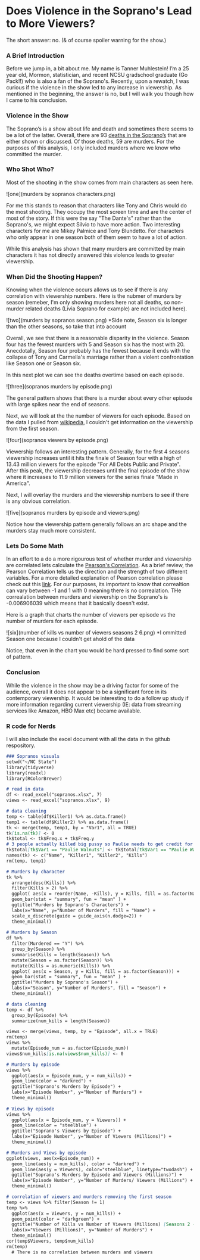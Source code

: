 # Does Violence in the Soprano's Lead to More Viewers?

The short answer: no.    (& of course spoiler warning for the show.)

### A Brief Introduction

Before we jump in, a bit about me. My name is Tanner Muhlestein! I’m a 25 year old, Mormon, statistician, and recent NCSU gradschool graduate (Go Pack!!) who is also a fan of the Soprano's. Recently, upon a rewatch, I was curious if the violence in the show led to any increase in viewership. As mentioned in the beginning, the answer is no, but I will walk you though how I came to his conclusion.

### Violence in the Show

The Soprano’s is a show about life and death and sometimes there seems to be a lot of the latter. Overall, there are 93 [deaths in the Soprano’s](https://sopranos.fandom.com/wiki/List_of_deaths) that are either shown or discussed. Of those deaths, 59 are murders. For the purposes of this analysis, I only included murders where we know who committed the murder.  

### Who Shot Who?

Most of the shooting in the show comes from main characters as seen here. 

![one](murders by sopranos characters.png) 

For me this stands to reason that characters like Tony and Chris would do the most shooting. They occupy the most screen time and are the center of most of the story. If this were the say "The Dante's" rather than the Soprano's, we might expect Silvio to have more action. Two interesting characters for me are Mikey Palmice and Tony Blundetto. For characters who only appear in one season both of them seem to have a lot of action.

While this analysis has shown that many murders are committed by main characters it has not directly answered this violence leads to greater viewership.

### When Did the Shooting Happen?

Knowing when the violence occurs allows us to see if there is any correlation with viewership numbers. Here is the nubmer of murders by season (remeber, I'm only showing murders here not all deaths, so non-murder related deaths (Livia Soprano for example) are not included here).

![two](murders by sopranos season.png)
*Side note, Season six is longer than the other seasons, so take that into account

Overall, we see that there is a reasonable disparity in the violence. Season four has the fewest murders with 5 and Season six has the most with 20. Anecdotally, Season four probably has the fewest because it ends with the collapse of Tony and Carmella's marriage rather than a violent confrontation like Season one or Season six.

In this next plot we can see the deaths overtime based on each episode.

![three](sopranos murders by episode.png)

The general pattern shows that there is a murder about every other episode with large spikes near the end of seasons.

Next, we will look at the the number of viewers for each episode. Based on the data I pulled from [wikipedia](https://en.wikipedia.org/wiki/List_of_The_Sopranos_episodes), I couldn't get information on the viewership from the first season.

![four](sopranos viewers by episode.png)

Viewership follows an interesting pattern. Generally, for the first 4 seasons viewership increases until it hits the finale of Season four with a high of 13.43 million viewers for the episode "For All Debts Public and Private". After this peak,  the viewership decreaes until the final episode of the show where it increases to 11.9 million viewers for the series finale "Made in America". 

Next, I will overlay the murders and the viewership numbers to see if there is any obvious correlation.

![five](sopranos murders by episode and viewers.png)

Notice how the viewership pattern generally follows an arc shape and the murders stay much more consistent.

### Lets Do Some Math

In an effort to a do a  more rigourous test of whether murder and viewership are correlated lets calculate the [Pearson's Correlation](https://www.youtube.com/watch?v=e4ApDqG6MGE). As a brief review, the Pearson Correlation tells us the direction and the strength of two different variables. For a more detailed explanation of Pearson correlation please check out this [link](https://www.investopedia.com/terms/c/correlation.asp). For our purposes, its important to know that correaltion can vary between -1 and 1 with 0 meaning there is no correalation. THe correalation between murders and viewership on the Soprano's is -0.006906039 which means that it basically doesn't exist.

Here is a graph that charts the number of viewers per episode vs the number of murders for each episode.

![six](number of kills vs number of viewers seasons 2 6.png)
*I ommitted Season one because I couldn't get ahold of the data

Notice, that even in the chart you would be hard pressed to find some sort of pattern.

### Conclusion

While the violence in the show may be a driving factor for some of the audience, overall it does not appear to be a significant force in its contemporary viewership. It would be interesting to do a follow up study if more information regarding current viewership (IE: data from streaming services like Amazon, HBO Max etc) became available.













### R code for Nerds

I will also include the excel document with all the data in the github respository. 

```markdown
### Sopranos visuals
setwd("~/NC State")
library(tidyverse)
library(readxl)
library(RColorBrewer)

# read in data
df <- read_excel("sopranos.xlsx", 7)
views <- read_excel("sopranos.xlsx", 9)

# data cleaning
temp <- table(df$Killer1) %>% as.data.frame()
temp1 <- table(df$Killer2) %>% as.data.frame()
tk <- merge(temp, temp1, by = "Var1", all = TRUE)
tk[is.na(tk)] <- 0
tk$total <- tk$Freq.x + tk$Freq.y
# 3 people actually killed big pussy so Paulie needs to get credit for it which is given here
tk$total[tk$Var1 == "Paulie Walnuts"] <- tk$total[tk$Var1 == "Paulie Walnuts"] + 1
names(tk) <- c("Name", "Killer1", "Killer2", "Kills")
rm(temp, temp1)

# Murders by character
tk %>%
  arrange(desc(Kills)) %>%
  filter(Kills > 2) %>% 
  ggplot( aes(x = reorder(Name, -Kills), y = Kills, fill = as.factor(Name))) + 
  geom_bar(stat = "summary", fun = "mean" ) +
  ggtitle("Murders by Soprano's Characters") +
  labs(x="Name", y="Number of Murders", fill = "Name") +
  scale_x_discrete(guide = guide_axis(n.dodge=2)) +
  theme_minimal() 
  
# Murders by Season
df %>%
  filter(Murdered == "Y") %>% 
  group_by(Season) %>% 
  summarise(Kills = length(Season)) %>% 
  mutate(Season = as.factor(Season)) %>% 
  mutate(Kills = as.numeric(Kills)) %>% 
  ggplot( aes(x = Season, y = Kills, fill = as.factor(Season))) + 
  geom_bar(stat = "summary", fun = "mean" ) +
  ggtitle("Murders by Soprano's Season") +
  labs(x="Season", y="Number of Murders", fill = "Season") +
  theme_minimal()   

# data cleaning
temp <- df %>%
  group_by(Episode) %>% 
  summarize(num_kills = length(Season))

views <- merge(views, temp, by = "Episode", all.x = TRUE)
rm(temp) 
views %>% 
  mutate(Episode_num = as.factor(Episode_num))
views$num_kills[is.na(views$num_kills)] <- 0

# Murders by episode
views %>% 
  ggplot(aes(x = Episode_num, y = num_kills)) +
  geom_line(color = "darkred") +
  ggtitle("Soprano's Murders by Episode") +
  labs(x="Episode Number", y="Number of Murders") +
  theme_minimal() 
  
# Views by episode
views %>% 
  ggplot(aes(x = Episode_num, y = Viewers)) +
  geom_line(color = "steelblue") +
  ggtitle("Soprano's Viewers by Episode") +
  labs(x="Episode Number", y="Number of Viewers (Millions)") +
  theme_minimal() 

# Murders and Views by episode
ggplot(views, aes(x=Episode_num)) + 
  geom_line(aes(y = num_kills), color = "darkred") + 
  geom_line(aes(y = Viewers), color="steelblue", linetype="twodash") + 
  ggtitle("Soprano's Murders by Episode and Viewers (Millions)") +
  labs(x="Episode Number", y="Number of Murders/ Viewers (Millions") +
  theme_minimal() 

# correlation of viewers and murders removing the first season
temp <- views %>% filter(Season != 1)
temp %>% 
  ggplot(aes(x = Viewers, y = num_kills)) +
  geom_point(color = "darkgreen") + 
  ggtitle("Number of Kills vs Number of Viewers (Millions) [Seasons 2 - 6]") +
  labs(x="Viewers (Millions)", y="Number of Murders") +
  theme_minimal() 
cor(temp$Viewers, temp$num_kills)
rm(temp)
  # There is no correlation between murders and viewers
```
